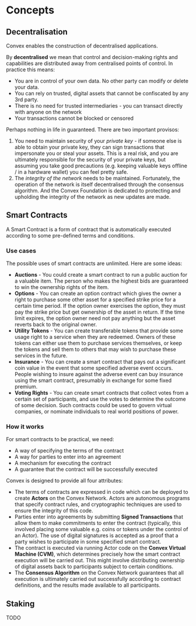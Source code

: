 # Concepts

## Decentralisation

Convex enables the construction of decentralised applications. 

By **decentralised** we mean that control and decision-making rights and capabilities are distributed away from centralised points of control. In practice this means:

- You are in control of your own data. No other party can modify or delete your data.
- You can rely on trusted, digital assets that cannot be confiscated by any 3rd party.
- There is no need for trusted intermediaries - you can transact directly with anyone on the network
- Your transactions cannot be blocked or censored

Perhaps nothing in life in guaranteed. There are two important provisos:

1. You need to maintain security of your *private key* - if someone else is able to obtain your private key, they can sign transactions that impersonate you or steal your assets. This is a real risk, and you are ultimately responsible for the security of your private keys, but assuming you take good precautions (e.g. keeping valuable keys offline / in a hardware wallet) you can feel pretty safe.
2. The *integrity of the network* needs to be maintained. Fortunately, the operation of the network is itself decentralised through the consensus algorithm. And the Convex Foundation is dedicated to protecting and upholding the integrity of the network as new updates are made.




## Smart Contracts

A Smart Contract is a form of contract that is automatically executed according to some pre-defined terms and conditions.

### Use cases

The possible uses of smart contracts are unlimited. Here are some ideas:

- **Auctions** - You could create a smart contract to run a public auction for a valuable item. The person who makes the highest bids are guaranteed to win the ownership rights of the item.
- **Options** - You can create an option contract which gives the owner a right to purchase some other asset for a specified strike price for a certain time period. If the option owner exercises the option, they must pay the strike price but get ownership of the asset in return. If the time limit expires, the option owner need not pay anything but the asset reverts back to the original owner.
- **Utility Tokens** - You can create transferable tokens that provide some usage right to a service when they are redeemed. Owners of these tokens can either use them to purchase services themselves, or keep the tokens and sell them to others that may wish to purchase these services in the future.
- **Insurance** - You can create a smart contract that pays out a significant coin value in the event that some specified adverse event occurs. People wishing to insure against the adverse event can buy insurance using the smart contract, presumably in exchange for some fixed premium.
- **Voting Rights** - You can create smart contracts that collect votes from a certain set of participants, and use the votes to determine the outcome of some decision. Such contracts could be used to govern virtual companies, or nominate individuals to real world positions of power.

### How it works
For smart contracts to be practical, we need:

- A way of specifying the terms of the contract
- A way for parties to enter into an agreement
- A mechanism for executing the contract
- A guarantee that the contract will be successfully executed

Convex is designed to provide all four attributes:

- The terms of contracts are expressed in code which can be deployed to create **Actors** on the Convex Network. Actors are autonomous programs that specify contract rules, and cryptographic techniques are used to ensure the integrity of this code.
- Parties enter into agreements by submitting **Signed Transactions** that allow them to make commitments to enter the contract (typically, this involved placing some valuable e.g. coins or tokens under the control of an Actor). The use of digital signatures is accepted as a proof that a party wishes to participate in some specified smart contract.
- The contract is executed via running Actor code on the **Convex Virtual Machine (CVM)**, which determines precisely how the smart contract execution will be carried out. This might involve distributing ownership of digital assets back to participants subject to certain conditions.
- The **Consensus Algorithm** on the Convex Network guarantees that all execution is ultimately carried out successfully according to contract definitions, and the results made available to all participants.

## Staking

TODO

## 

